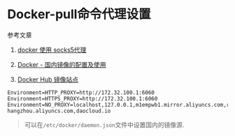 # Docker-pull命令代理设置

参考文章

1. [docker 使用 socks5代理](http://www.jianshu.com/p/fef11e46ebf1)

2. [Docker - 国内镜像的配置及使用](http://www.cnblogs.com/anliven/p/6218741.html)

3. [Docker Hub 镜像站点](https://cr.console.aliyun.com/#/accelerator)

```
Environment=HTTP_PROXY=http://172.32.100.1:6060
Environment=HTTPS_PROXY=http://172.32.100.1:6060
Environment=NO_PROXY=localhost,127.0.0.1,m1empwb1.mirror.aliyuncs.com,registry.cn-hangzhou.aliyuncs.com,daocloud.io
```

> 可以在`/etc/docker/daemon.json`文件中设置国内的镜像源.

